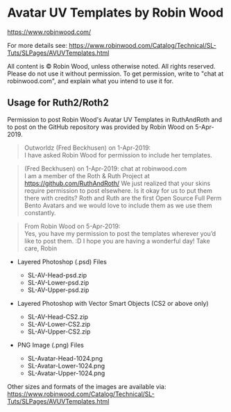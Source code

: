 # Avatar UV Templates by Robin Wood

https://www.robinwood.com/

For more details see:
https://www.robinwood.com/Catalog/Technical/SL-Tuts/SLPages/AVUVTemplates.html

All content is © Robin Wood, unless otherwise noted. All rights reserved.
Please do not use it without permission.  To get permission, write to
"chat at robinwood.com", and explain what you intend to use it for.


## Usage for Ruth2/Roth2

Permission to post Robin Wood's Avatar UV Templates in RuthAndRoth and to post on the
GitHub repository was provided by Robin Wood on 5-Apr-2019.

> Outworldz (Fred Beckhusen) on 1-Apr-2019:  
> I have asked Robin Wood for permission to include her templates.

> (Fred Beckhusen) on 1-Apr-2019: chat at robinwood.com  
> I am a member of the Roth & Ruth Project at https://github.com/RuthAndRoth/
> We just realized that your skins require permission to post elsewhere.
> Is it okay for us to put them there with credits? Roth and Ruth are the first Open Source
> Full Perm Bento Avatars and we would love to include them as we use them constantly.

> From Robin Wood on 5-Apr-2019:  
> Yes, you have my permission to post the templates wherever you’d like to post them. :D
> I hope you are having a wonderful day!
> Take care, Robin

* Layered Photoshop (.psd) Files
  * SL-AV-Head-psd.zip
  * SL-AV-Lower-psd.zip
  * SL-AV-Upper-psd.zip

* Layered Photoshop with Vector Smart Objects (CS2 or above only)
  * SL-AV-Head-CS2.zip
  * SL-AV-Lower-CS2.zip
  * SL-AV-Upper-CS2.zip

* PNG Image (.png) Files
  * SL-Avatar-Head-1024.png
  * SL-Avatar-Lower-1024.png
  * SL-Avatar-Upper-1024.png

Other sizes and formats of the images are available via:
https://www.robinwood.com/Catalog/Technical/SL-Tuts/SLPages/AVUVTemplates.html
